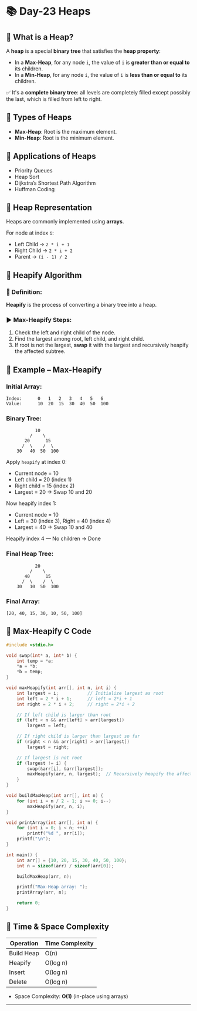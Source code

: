 # 📚  Day-23 Heaps

## 🔸 What is a Heap?
A **heap** is a special **binary tree** that satisfies the **heap property**:
- In a **Max-Heap**, for any node `i`, the value of `i` is **greater than or equal to** its children.
- In a **Min-Heap**, for any node `i`, the value of `i` is **less than or equal to** its children.

✅ It's a **complete binary tree**: all levels are completely filled except possibly the last, which is filled from left to right.

## 🔸 Types of Heaps
- **Max-Heap**: Root is the maximum element.
- **Min-Heap**: Root is the minimum element.

## 🔸 Applications of Heaps
- Priority Queues
- Heap Sort
- Dijkstra’s Shortest Path Algorithm
- Huffman Coding

## 🔸 Heap Representation
Heaps are commonly implemented using **arrays**.

For node at index `i`:
- Left Child  → `2 * i + 1`
- Right Child → `2 * i + 2`
- Parent      → `(i - 1) / 2`

## 🔸 Heapify Algorithm

### 📌 Definition:
**Heapify** is the process of converting a binary tree into a heap.

### ▶️ Max-Heapify Steps:
1. Check the left and right child of the node.
2. Find the largest among root, left child, and right child.
3. If root is not the largest, **swap** it with the largest and recursively heapify the affected subtree.

## 🔸 Example – Max-Heapify

### Initial Array:
```
Index:      0   1   2   3   4   5   6
Value:      10  20  15  30  40  50  100
```

### Binary Tree:
```
           10
         /    \
       20      15
      /  \    /  \
    30   40  50  100
```

Apply `heapify` at index 0:

- Current node = 10
- Left child = 20 (index 1)
- Right child = 15 (index 2)
- Largest = 20 → Swap 10 and 20

Now heapify index 1:

- Current node = 10
- Left = 30 (index 3), Right = 40 (index 4)
- Largest = 40 → Swap 10 and 40

Heapify index 4 — No children → Done

### Final Heap Tree:
```
           20
         /    \
       40      15
      /  \    /  \
    30   10  50  100
```

### Final Array:
```
[20, 40, 15, 30, 10, 50, 100]
```

## 🔸 Max-Heapify C Code
```c
#include <stdio.h>

void swap(int* a, int* b) {
    int temp = *a;
    *a = *b;
    *b = temp;
}

void maxHeapify(int arr[], int n, int i) {
    int largest = i;           // Initialize largest as root
    int left = 2 * i + 1;      // left = 2*i + 1
    int right = 2 * i + 2;     // right = 2*i + 2

    // If left child is larger than root
    if (left < n && arr[left] > arr[largest])
        largest = left;

    // If right child is larger than largest so far
    if (right < n && arr[right] > arr[largest])
        largest = right;

    // If largest is not root
    if (largest != i) {
        swap(&arr[i], &arr[largest]);
        maxHeapify(arr, n, largest);  // Recursively heapify the affected sub-tree
    }
}

void buildMaxHeap(int arr[], int n) {
    for (int i = n / 2 - 1; i >= 0; i--)
        maxHeapify(arr, n, i);
}

void printArray(int arr[], int n) {
    for (int i = 0; i < n; ++i)
        printf("%d ", arr[i]);
    printf("\n");
}

int main() {
    int arr[] = {10, 20, 15, 30, 40, 50, 100};
    int n = sizeof(arr) / sizeof(arr[0]);

    buildMaxHeap(arr, n);

    printf("Max-Heap array: ");
    printArray(arr, n);

    return 0;
}
```

## 🔸 Time & Space Complexity

| Operation      | Time Complexity |
|----------------|------------------|
| Build Heap     | O(n)             |
| Heapify        | O(log n)         |
| Insert         | O(log n)         |
| Delete         | O(log n)         |

- Space Complexity: **O(1)** (in-place using arrays)

---

